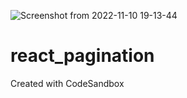 ![Screenshot from 2022-11-10 19-13-44](https://user-images.githubusercontent.com/73746406/201107690-0cafd923-7294-4bc7-aa3d-da63091c95ef.png)
# react_pagination
Created with CodeSandbox
